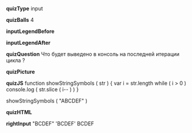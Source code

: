 ____quizType____
input

____quizBalls____
4

____inputLegendBefore____


____inputLegendAfter____


____quizQuestion____
Что будет выведено в консоль на последней итерации цикла ?


____quizPicture____


____quizJS____
function showStringSymbols ( str ) {
    var i = str.length
    while ( i > 0 )
        console.log ( str.slice ( i-- ) )
}

showStringSymbols ( "ABCDEF" )


____quizHTML____


____rightInput____
"BCDEF"
'BCDEF'
BCDEF
